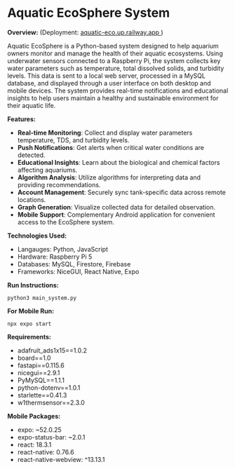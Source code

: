 # Aquatic EcoSphere System

**Overview:** (Deployment: [aquatic-eco.up.railway.app ](https://aquatic-eco.up.railway.app/login))

Aquatic EcoSphere is a Python-based system designed to help aquarium owners monitor and manage the health of their aquatic ecosystems. Using underwater sensors connected to a Raspberry Pi, the system collects key water parameters such as temperature, total dissolved solids, and turbidity levels. This data is sent to a local web server, processed in a MySQL database, and displayed through a user interface on both desktop and mobile devices. The system provides real-time notifications and educational insights to help users maintain a healthy and sustainable environment for their aquatic life.

**Features:**
- **Real-time Monitoring**: Collect and display water parameters temperature, TDS, and turbidity levels.
- **Push Notifications**: Get alerts when critical water conditions are detected.
- **Educational Insights**: Learn about the biological and chemical factors affecting aquariums.
- **Algorithm Analysis**: Utilize algorithms for interpreting data and providing recommendations.
- **Account Management**: Securely sync tank-specific data across remote locations.
- **Graph Generation**: Visualize collected data for detailed observation.
- **Mobile Support**: Complementary Android application for convenient access to the EcoSphere system.

**Technologies Used:**
- Langauges: Python, JavaScript
- Hardware: Raspberry Pi 5
- Databases: MySQL, Firestore, Firebase
- Frameworks: NiceGUI, React Native, Expo
  
**Run Instructions:**
```
python3 main_system.py
```
**For Mobile Run:** 
```
npx expo start
```

**Requirements:**
- adafruit_ads1x15==1.0.2
- board==1.0
- fastapi==0.115.6
- nicegui==2.9.1
- PyMySQL==1.1.1
- python-dotenv==1.0.1
- starlette==0.41.3
- w1thermsensor==2.3.0

**Mobile Packages:**
- expo: ~52.0.25
- expo-status-bar: ~2.0.1
- react: 18.3.1
- react-native: 0.76.6
- react-native-webview: ^13.13.1
